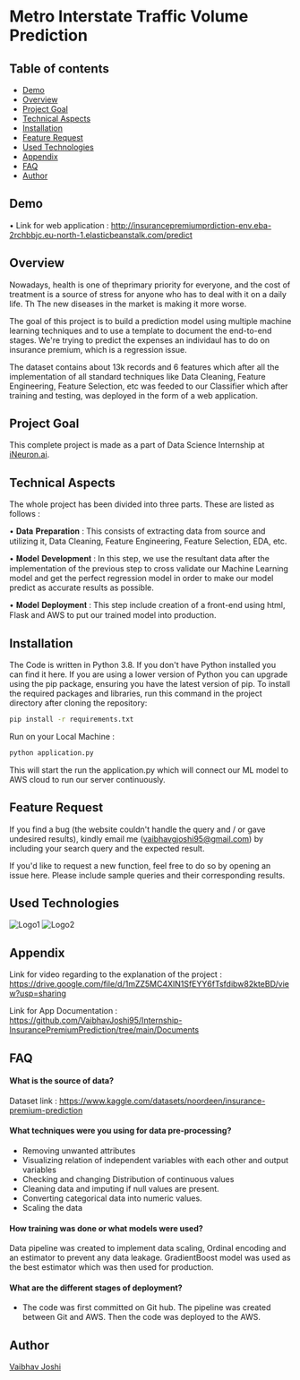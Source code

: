 # Metro Interstate Traffic Volume Prediction



## Table of contents
* [Demo](#demo)
* [Overview](#overview)
* [Project Goal](#project-goal)
* [Technical Aspects](#technical-aspects)
* [Installation](#installation)
* [Feature Request](#feature-request)
* [Used Technologies](#used-technologies)
* [Appendix](#appendix)
* [FAQ](#faq) 
* [Author](#author)


## Demo
• Link for web application : http://insurancepremiumprdiction-env.eba-2rchbbjc.eu-north-1.elasticbeanstalk.com/predict



## Overview
Nowadays, health is one of theprimary priority for everyone, and the cost of treatment is a source of stress for anyone who has to deal with it on a daily life. Th The new diseases in the market is making it more worse.

The goal of this project is to build a prediction model using multiple machine learning
techniques and to use a template to document the end-to-end stages. We're trying to
predict the expenses an individaul has to do on insurance premium, which is a regression issue.

The dataset contains about 13k records and 6 features which after all the implementation of all standard techniques like Data Cleaning, Feature Engineering, Feature Selection, etc was feeded to our Classifier which after training and testing, was deployed in the form of a web application.
## Project Goal
This complete project is made as a part of Data Science Internship at [iNeuron.ai](https://internship.ineuron.ai/).
## Technical Aspects
The whole project has been divided into three parts. These are listed as follows :

• 	𝐃𝐚𝐭𝐚 𝐏𝐫𝐞𝐩𝐚𝐫𝐚𝐭𝐢𝐨𝐧 : This consists of extracting data from source and utilizing it, Data Cleaning, Feature Engineering, Feature Selection, EDA, etc.

• 	𝐌𝐨𝐝𝐞𝐥 𝐃𝐞𝐯𝐞𝐥𝐨𝐩𝐦𝐞𝐧𝐭 : In this step, we use the resultant data after the implementation of the previous step to cross validate our Machine Learning model and get the perfect regression model in order to make our model predict as accurate results as possible.

• 	𝐌𝐨𝐝𝐞𝐥 𝐃𝐞𝐩𝐥𝐨𝐲𝐦𝐞𝐧𝐭 : This step include creation of a front-end using html, Flask and AWS to put our trained model into production.
## Installation
The Code is written in Python 3.8. If you don't have Python installed you can find it here. If you are using a lower version of Python you can upgrade using the pip package, ensuring you have the latest version of pip. To install the required packages and libraries, run this command in the project directory after cloning the repository:
```bash
pip install -r requirements.txt
```
Run on your Local Machine :

```bash
python application.py
```
This will start the run the application.py which will connect our ML model to AWS cloud to run our server continuously.
## Feature Request
If you find a bug (the website couldn't handle the query and / or gave undesired results), kindly email me (vaibhavgjoshi95@gmail.com) by including your search query and the expected result.

If you'd like to request a new function, feel free to do so by opening an issue here. Please include sample queries and their corresponding results.
## Used Technologies
![Logo1](https://www.vnurture.in/wp-content/uploads/2021/06/python.png)
![Logo2](https://www.google.com/url?sa=i&url=https%3A%2F%2Fwww.crunchbase.com%2Forganization%2Famazon-web-services&psig=AOvVaw3O0Su2XPPVmdXRcIfpzl-6&ust=1690272822756000&source=images&cd=vfe&opi=89978449&ved=0CBEQjRxqFwoTCNCkrYvzpoADFQAAAAAdAAAAABAE)


## Appendix
Link for video regarding to the explanation of the project :  
https://drive.google.com/file/d/1mZZ5MC4XlN1SfEYY6fTsfdibw82kteBD/view?usp=sharing

Link for App Documentation :    
https://github.com/VaibhavJoshi95/Internship-InsurancePremiumPrediction/tree/main/Documents


## FAQ

#### What is the source of data?

Dataset link : 
https://www.kaggle.com/datasets/noordeen/insurance-premium-prediction


#### What techniques were you using for data pre-processing?
* Removing unwanted attributes
* Visualizing  relation of independent variables with each other and output variables
* Checking and changing Distribution of continuous values
* Cleaning data and imputing if null values are present. 
* Converting categorical data into numeric values.
* Scaling the data

#### How training was done or what models were used?

Data pipeline was created to implement data scaling, Ordinal encoding and an estimator to prevent any data leakage. 
GradientBoost model was used as the best estimator which was then used for production. 

#### What are the different stages of deployment?

* The code was first committed on Git hub. The pipeline was created between Git and AWS. Then the code was deployed to the AWS.


## Author

 [Vaibhav Joshi](https://www.linkedin.com/in/vaibhav-joshi-a474a014b/)